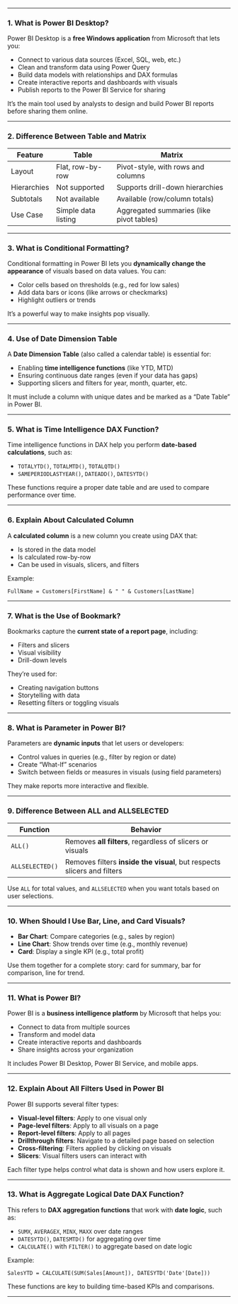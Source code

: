 
---

### 1. **What is Power BI Desktop?**
Power BI Desktop is a **free Windows application** from Microsoft that lets you:
- Connect to various data sources (Excel, SQL, web, etc.)
- Clean and transform data using Power Query
- Build data models with relationships and DAX formulas
- Create interactive reports and dashboards with visuals
- Publish reports to the Power BI Service for sharing

It’s the main tool used by analysts to design and build Power BI reports before sharing them online.

---

### 2. **Difference Between Table and Matrix**
| Feature         | Table                          | Matrix                          |
|----------------|--------------------------------|---------------------------------|
| Layout          | Flat, row-by-row               | Pivot-style, with rows and columns |
| Hierarchies     | Not supported                  | Supports drill-down hierarchies |
| Subtotals       | Not available                  | Available (row/column totals)   |
| Use Case        | Simple data listing            | Aggregated summaries (like pivot tables) |

---

### 3. **What is Conditional Formatting?**
Conditional formatting in Power BI lets you **dynamically change the appearance** of visuals based on data values. You can:
- Color cells based on thresholds (e.g., red for low sales)
- Add data bars or icons (like arrows or checkmarks)
- Highlight outliers or trends

It’s a powerful way to make insights pop visually.

---

### 4. **Use of Date Dimension Table**
A **Date Dimension Table** (also called a calendar table) is essential for:
- Enabling **time intelligence functions** (like YTD, MTD)
- Ensuring continuous date ranges (even if your data has gaps)
- Supporting slicers and filters for year, month, quarter, etc.

It must include a column with unique dates and be marked as a “Date Table” in Power BI.

---

### 5. **What is Time Intelligence DAX Function?**
Time intelligence functions in DAX help you perform **date-based calculations**, such as:
- `TOTALYTD()`, `TOTALMTD()`, `TOTALQTD()`
- `SAMEPERIODLASTYEAR()`, `DATEADD()`, `DATESYTD()`

These functions require a proper date table and are used to compare performance over time.

---

### 6. **Explain About Calculated Column**
A **calculated column** is a new column you create using DAX that:
- Is stored in the data model
- Is calculated row-by-row
- Can be used in visuals, slicers, and filters

Example:
```DAX
FullName = Customers[FirstName] & " " & Customers[LastName]
```

---

### 7. **What is the Use of Bookmark?**
Bookmarks capture the **current state of a report page**, including:
- Filters and slicers
- Visual visibility
- Drill-down levels

They’re used for:
- Creating navigation buttons
- Storytelling with data
- Resetting filters or toggling visuals

---

### 8. **What is Parameter in Power BI?**
Parameters are **dynamic inputs** that let users or developers:
- Control values in queries (e.g., filter by region or date)
- Create “What-If” scenarios
- Switch between fields or measures in visuals (using field parameters)

They make reports more interactive and flexible.

---

### 9. **Difference Between ALL and ALLSELECTED**
| Function      | Behavior                                                                 |
|---------------|--------------------------------------------------------------------------|
| `ALL()`        | Removes **all filters**, regardless of slicers or visuals               |
| `ALLSELECTED()`| Removes filters **inside the visual**, but respects slicers and filters |

Use `ALL` for total values, and `ALLSELECTED` when you want totals based on user selections.

---

### 10. **When Should I Use Bar, Line, and Card Visuals?**
- **Bar Chart**: Compare categories (e.g., sales by region)
- **Line Chart**: Show trends over time (e.g., monthly revenue)
- **Card**: Display a single KPI (e.g., total profit)

Use them together for a complete story: card for summary, bar for comparison, line for trend.

---

### 11. **What is Power BI?**
Power BI is a **business intelligence platform** by Microsoft that helps you:
- Connect to data from multiple sources
- Transform and model data
- Create interactive reports and dashboards
- Share insights across your organization

It includes Power BI Desktop, Power BI Service, and mobile apps.

---

### 12. **Explain About All Filters Used in Power BI**
Power BI supports several filter types:
- **Visual-level filters**: Apply to one visual only
- **Page-level filters**: Apply to all visuals on a page
- **Report-level filters**: Apply to all pages
- **Drillthrough filters**: Navigate to a detailed page based on selection
- **Cross-filtering**: Filters applied by clicking on visuals
- **Slicers**: Visual filters users can interact with

Each filter type helps control what data is shown and how users explore it.

---

### 13. **What is Aggregate Logical Date DAX Function?**
This refers to **DAX aggregation functions** that work with **date logic**, such as:
- `SUMX`, `AVERAGEX`, `MINX`, `MAXX` over date ranges
- `DATESYTD()`, `DATESMTD()` for aggregating over time
- `CALCULATE()` with `FILTER()` to aggregate based on date logic

Example:
```DAX
SalesYTD = CALCULATE(SUM(Sales[Amount]), DATESYTD('Date'[Date]))
```

These functions are key to building time-based KPIs and comparisons.

---
